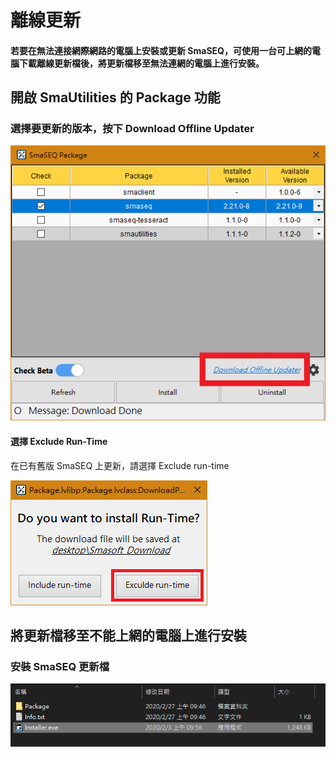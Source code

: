 # 離線更新

#### 若要在無法連接網際網路的電腦上安裝或更新 SmaSEQ，可使用一台可上網的電腦下載離線更新檔後，將更新檔移至無法連網的電腦上進行安裝。

## 開啟 SmaUtilities 的 Package 功能

### 選擇要更新的版本，按下 Download Offline Updater

![](../../.gitbook/assets/smautilities_package_offineinstal_markedl.PNG)

#### 選擇 Exclude Run-Time

在已有舊版 SmaSEQ 上更新，請選擇 Exclude run-time

![](../../.gitbook/assets/smautilities_package_offineinstall_download_excluderuntime.PNG)

## 將更新檔移至不能上網的電腦上進行安裝

### 安裝 SmaSEQ 更新檔

![](../../.gitbook/assets/smautilities_package_offineinstal_smaseq.PNG)

